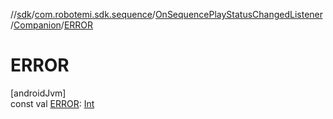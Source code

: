 //[sdk](../../../../index.md)/[com.robotemi.sdk.sequence](../../index.md)/[OnSequencePlayStatusChangedListener](../index.md)/[Companion](index.md)/[ERROR](-e-r-r-o-r.md)

# ERROR

[androidJvm]\
const val [ERROR](-e-r-r-o-r.md): [Int](https://kotlinlang.org/api/latest/jvm/stdlib/kotlin/-int/index.html)

